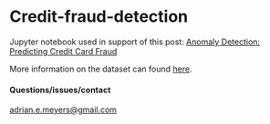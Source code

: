 # Credit-fraud-detection

Jupyter notebook used in support of this post: [Anomaly Detection: Predicting Credit Card Fraud](https://dailydatablog.wordpress.com/2017/10/05/blog-post-title-2/)


More information on the dataset can found [here](https://www.kaggle.com/dalpozz/creditcardfraud).

#### Questions/issues/contact
<adrian.e.meyers@gmail.com>

